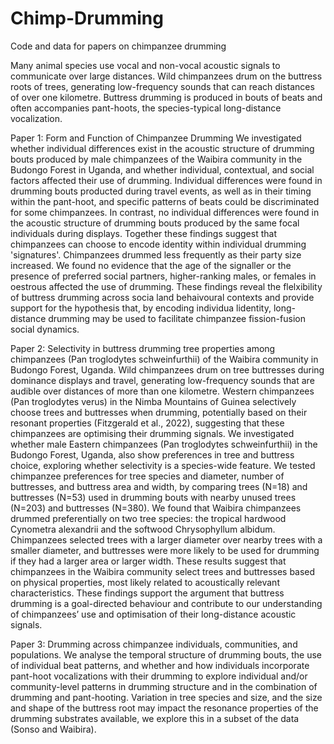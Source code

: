 # Chimp-Drumming
Code and data for papers on chimpanzee drumming

Many animal species use vocal and non-vocal acoustic signals to communicate over large distances. Wild chimpanzees drum on the buttress roots of trees, generating low-frequency sounds that can reach distances of over one kilometre. Buttress drumming is produced in bouts of beats and often accompanies pant-hoots, the species-typical long-distance vocalization. 

Paper 1: Form and Function of Chimpanzee Drumming
We investigated whether individual differences exist in the acoustic structure of drumming bouts produced by male chimpanzees of the Waibira community in the Budongo Forest in Uganda, and whether individual, contextual, and social factors affected their use of drumming. Individual differences were found in drumming bouts producted during travel events, as well as in their timing within the pant-hoot, and specific patterns of beats could be discriminated for some chimpanzees. In contrast, no individual differences were found in the acoustic structure of drumming bouts produced by the same focal individuals during displays. Together these findings suggest that chimpanzees can choose to encode identity within individual drumming 'signatures'. Chimpanzees drummed less frequently as their party size increased. We found no evidence that the age of the signaller or the presence of preferred social partners, higher-ranking males, or females in oestrous affected the use of drumming. These findings reveal the flelxibility of buttress drumming across socia land behaivoural contexts and provide support for the hypothesis that, by encoding individua lidentity, long-distance drumming may be used to facilitate chimpanzee fission-fusion social dynamics.


Paper 2: Selectivity in buttress drumming tree properties among chimpanzees (Pan troglodytes schweinfurthii) of the Waibira community in Budongo Forest, Uganda.
Wild chimpanzees drum on tree buttresses during dominance displays and travel, generating low-frequency sounds that are audible over distances of more than one kilometre. Western chimpanzees (Pan troglodytes verus) in the Nimba Mountains of Guinea selectively choose trees and buttresses when drumming, potentially based on their resonant properties (Fitzgerald et al., 2022), suggesting that these chimpanzees are optimising their drumming signals. We investigated whether male Eastern chimpanzees (Pan troglodytes schweinfurthii) in the Budongo Forest, Uganda, also show preferences in tree and buttress choice, exploring whether selectivity is a species-wide feature. We tested chimpanzee preferences for tree species and diameter, number of buttresses, and buttress area and width, by comparing trees (N=18) and buttresses (N=53) used in drumming bouts with nearby unused trees (N=203) and buttresses (N=380). We found that Waibira chimpanzees drummed preferentially on two tree species: the tropical hardwood Cynometra alexandrii and the softwood Chrysophyllum albidum. Chimpanzees selected trees with a larger diameter over nearby trees with a smaller diameter, and buttresses were more likely to be used for drumming if they had a larger area or larger width. These results suggest that chimpanzees in the Waibira community select trees and buttresses based on physical properties, most likely related to acoustically relevant characteristics. These findings support the argument that buttress drumming is a goal-directed behaviour and contribute to our understanding of chimpanzees’ use and optimisation of their long-distance acoustic signals.


Paper 3: Drumming across chimpanzee individuals, communities, and populations.
We analyse the temporal structure of drumming bouts, the use of individual beat patterns, and whether and how individuals incorporate pant-hoot vocalizations with their drumming to explore individual and/or community-level patterns in drumming structure and in the combination of drumming and pant-hooting. Variation in tree species and size, and the size and shape of the buttress root may impact the resonance properties of the drumming substrates available, we explore this in a subset of the data (Sonso and Waibira).

